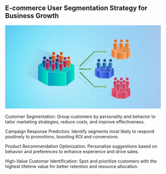 ## E-commerce User Segmentation Strategy for Business Growth

![image alt](https://github.com/OneBlack333/Images/blob/main/User%20segment.png)

Customer Segmentation: Group customers by personality and behavior to tailor marketing strategies, reduce costs, and improve effectiveness.

Campaign Response Prediction: Identify segments most likely to respond positively to promotions, boosting ROI and conversions.

Product Recommendation Optimization: Personalize suggestions based on behavior and preferences to enhance experience and drive sales.

High-Value Customer Identification: Spot and prioritize customers with the highest lifetime value for better retention and resource allocation.
